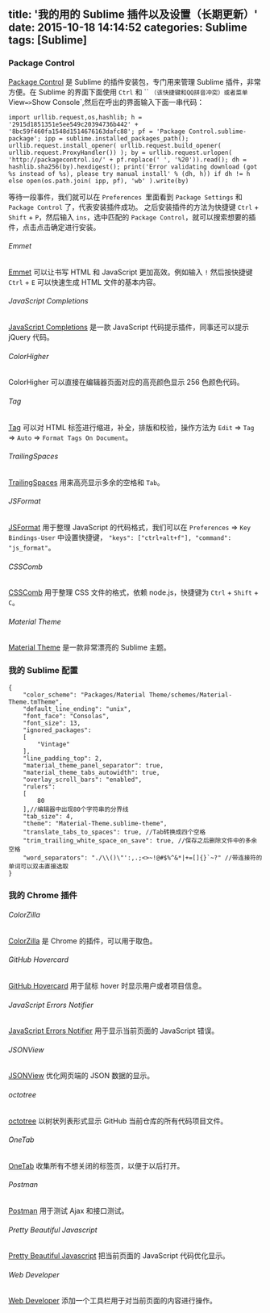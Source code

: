 title: '我的用的 Sublime 插件以及设置（长期更新）'
date: 2015-10-18 14:14:52
categories: Sublime
tags: [Sublime]
---
### Package Control
[Package Control](https://packagecontrol.io/) 是 Sublime 的插件安装包，专门用来管理 Sublime 插件，非常方便。在 Sublime 的界面下面使用 `Ctrl` 和 `` ` （该快捷键和QQ拼音冲突）或者菜单 `View` => `Show Console`,然后在呼出的界面输入下面一串代码：
```
import urllib.request,os,hashlib; h = '2915d1851351e5ee549c20394736b442' + '8bc59f460fa1548d1514676163dafc88'; pf = 'Package Control.sublime-package'; ipp = sublime.installed_packages_path(); urllib.request.install_opener( urllib.request.build_opener( urllib.request.ProxyHandler()) ); by = urllib.request.urlopen( 'http://packagecontrol.io/' + pf.replace(' ', '%20')).read(); dh = hashlib.sha256(by).hexdigest(); print('Error validating download (got %s instead of %s), please try manual install' % (dh, h)) if dh != h else open(os.path.join( ipp, pf), 'wb' ).write(by)
```
等待一段事件，我们就可以在 `Preferences `里面看到 `Package Settings` 和 `Package Control` 了，代表安装插件成功。
之后安装插件的方法为快捷键 `Ctrl` + `Shift` + `P`，然后输入 `ins`，选中匹配的 `Package Control`，就可以搜索想要的插件，点击点击确定进行安装。
<!-- more -->
###### Emmet
[Emmet](https://github.com/sergeche/emmet-sublime) 可以让书写 HTML 和 JavaScript 更加高效。例如输入 `!` 然后按快捷键 `Ctrl` + `E` 可以快速生成 HTML 文件的基本内容。
###### JavaScript Completions
[JavaScript Completions](https://packagecontrol.io/packages/JavaScript%20Completions) 是一款 JavaScript 代码提示插件，同事还可以提示 jQuery 代码。
###### ColorHigher
ColorHigher 可以直接在编辑器页面对应的高亮颜色显示 256 色颜色代码。
###### Tag
[Tag](https://packagecontrol.io/packages/Tag) 可以对 HTML 标签进行缩进，补全，排版和校验，操作方法为 `Edit` => `Tag` => `Auto` => `Format Tags On Document`。
###### TrailingSpaces
[TrailingSpaces](https://github.com/SublimeText/TrailingSpaces) 用来高亮显示多余的空格和 `Tab`。
###### JSFormat
[JSFormat](https://github.com/jdc0589/JsFormat) 用于整理 JavaScript 的代码格式，我们可以在 `Preferences` => `Key Bindings-User` 中设置快捷键， `"keys": ["ctrl+alt+f"], "command": "js_format"`。
###### CSSComb
[CSSComb](https://packagecontrol.io/packages/CSScomb) 用于整理 CSS 文件的格式，依赖 node.js，快捷键为 `Ctrl` + `Shift` + `C`。
###### Material Theme
[Material Theme](https://github.com/equinusocio/material-theme) 是一款非常漂亮的 Sublime 主题。
### 我的 Sublime 配置
```
{
    "color_scheme": "Packages/Material Theme/schemes/Material-Theme.tmTheme",
    "default_line_ending": "unix",
    "font_face": "Consolas",
    "font_size": 13,
    "ignored_packages":
    [
        "Vintage"
    ],
    "line_padding_top": 2,
    "material_theme_panel_separator": true,
    "material_theme_tabs_autowidth": true,
    "overlay_scroll_bars": "enabled",
    "rulers":
    [
        80
    ],//编辑器中出现80个字符串的分界线
    "tab_size": 4,
    "theme": "Material-Theme.sublime-theme",
    "translate_tabs_to_spaces": true, //Tab转换成四个空格
    "trim_trailing_white_space_on_save": true, //保存之后删除文件中的多余空格
    "word_separators": "./\\()\"':,.;<>~!@#$%^&*|+=[]{}`~?" //带连接符的单词可以双击直接选取
}
```
### 我的 Chrome 插件
###### ColorZilla
[ColorZilla](http://www.colorzilla.com/) 是 Chrome 的插件，可以用于取色。
###### GitHub Hovercard
[GitHub Hovercard](https://github.com/Justineo/github-hovercard) 用于鼠标 hover 时显示用户或者项目信息。
###### JavaScript Errors Notifier
[JavaScript Errors Notifier](https://github.com/barbushin/javascript-errors-notifier) 用于显示当前页面的 JavaScript 错误。
###### JSONView
[JSONView](https://chrome.google.com/webstore/detail/jsonview/chklaanhfefbnpoihckbnefhakgolnmc) 优化网页端的 JSON 数据的显示。
###### octotree
[octotree](https://github.com/buunguyen/octotree#settings) 以树状列表形式显示 GitHub 当前仓库的所有代码项目文件。
###### OneTab
[OneTab](http://www.one-tab.com/) 收集所有不想关闭的标签页，以便于以后打开。
###### Postman
[Postman](http://www.getpostman.com/) 用于测试 Ajax 和接口测试。
###### Pretty Beautiful Javascript
[Pretty Beautiful Javascript](https://chrome.google.com/webstore/detail/pretty-beautiful-javascri/piekbefgpgdecckjcpffhnacjflfoddg?utm_source=chrome-app-launcher-info-dialog) 把当前页面的 JavaScript 代码优化显示。
###### Web Developer
[Web Developer](http://chrispederick.com/work/web-developer/) 添加一个工具栏用于对当前页面的内容进行操作。